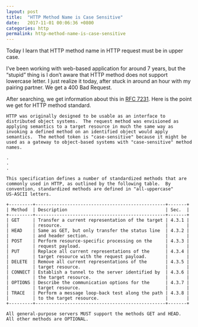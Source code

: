 ```yaml
---
layout: post
title:  "HTTP Method Name is Case Sensitive"
date:   2017-11-01 00:06:36 +0800
categories: http
permalink: http-method-name-is-case-sensitive
---
```


Today I learn that HTTP method name in HTTP request must be in upper case.

I’ve been working with web-based application for around 7 years, but the “stupid” thing is I don’t aware that HTTP method does not support lowercase letter. I just realize it today, after stuck in around an hour with my pairing partner. We get a 400 Bad Request.

After searching, we get information about this in [RFC 7231](https://datatracker.ietf.org/doc/html/rfc7231). Here is the point we get for HTTP method standard.

```
HTTP was originally designed to be usable as an interface to
distributed object systems.  The request method was envisioned as
applying semantics to a target resource in much the same way as
invoking a defined method on an identified object would apply
semantics.  The method token is "case-sensitive" because it might be
used as a gateway to object-based systems with "case-sensitive" method
names.

.
.
.

This specification defines a number of standardized methods that are
commonly used in HTTP, as outlined by the following table.  By
convention, standardized methods are defined in "all-uppercase"
US-ASCII letters.

+---------+-------------------------------------------------+-------+
| Method  | Description                                     | Sec.  |
+---------+-------------------------------------------------+-------+
| GET     | Transfer a current representation of the target | 4.3.1 |
|         | resource.                                       |       |
| HEAD    | Same as GET, but only transfer the status line  | 4.3.2 |
|         | and header section.                             |       |
| POST    | Perform resource-specific processing on the     | 4.3.3 |
|         | request payload.                                |       |
| PUT     | Replace all current representations of the      | 4.3.4 |
|         | target resource with the request payload.       |       |
| DELETE  | Remove all current representations of the       | 4.3.5 |
|         | target resource.                                |       |
| CONNECT | Establish a tunnel to the server identified by  | 4.3.6 |
|         | the target resource.                            |       |
| OPTIONS | Describe the communication options for the      | 4.3.7 |
|         | target resource.                                |       |
| TRACE   | Perform a message loop-back test along the path | 4.3.8 |
|         | to the target resource.                         |       |
+---------+-------------------------------------------------+-------+

All general-purpose servers MUST support the methods GET and HEAD.
All other methods are OPTIONAL.
```